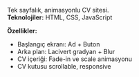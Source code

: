 Tek sayfalık, animasyonlu CV sitesi.  
**Teknolojiler:** HTML, CSS, JavaScript  

**Özellikler:**
- Başlangıç ekranı: Ad + Buton
- Arka plan: Lacivert gradyan + Blur
- CV içeriği: Fade-in ve scale animasyonu
- CV kutusu scrollable, responsive
